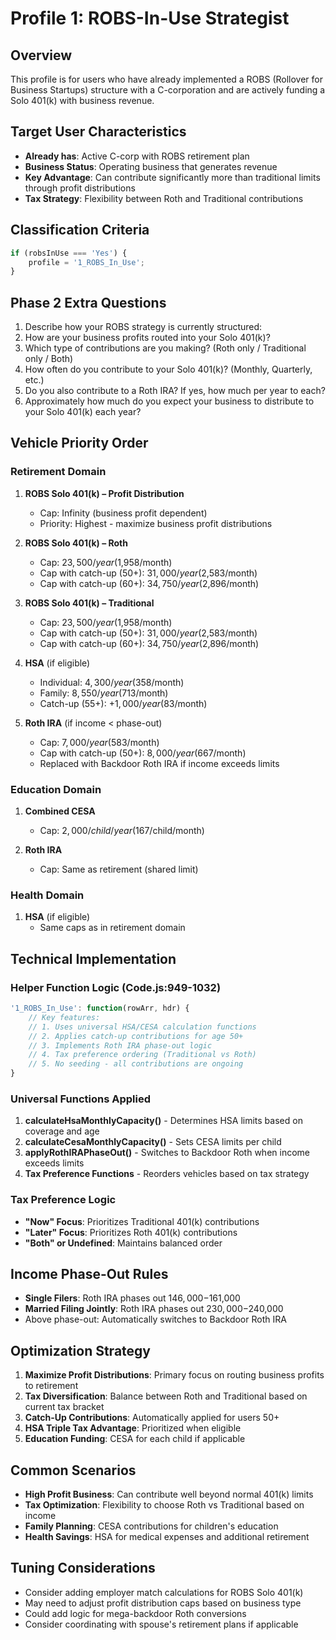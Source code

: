 # Profile 1: ROBS-In-Use Strategist

## Overview
This profile is for users who have already implemented a ROBS (Rollover for Business Startups) structure with a C-corporation and are actively funding a Solo 401(k) with business revenue.

## Target User Characteristics
- **Already has**: Active C-corp with ROBS retirement plan
- **Business Status**: Operating business that generates revenue
- **Key Advantage**: Can contribute significantly more than traditional limits through profit distributions
- **Tax Strategy**: Flexibility between Roth and Traditional contributions

## Classification Criteria
```javascript
if (robsInUse === 'Yes') {
    profile = '1_ROBS_In_Use';
}
```

## Phase 2 Extra Questions
1. Describe how your ROBS strategy is currently structured:
2. How are your business profits routed into your Solo 401(k)?
3. Which type of contributions are you making? (Roth only / Traditional only / Both)
4. How often do you contribute to your Solo 401(k)? (Monthly, Quarterly, etc.)
5. Do you also contribute to a Roth IRA? If yes, how much per year to each?
6. Approximately how much do you expect your business to distribute to your Solo 401(k) each year?

## Vehicle Priority Order

### Retirement Domain
1. **ROBS Solo 401(k) – Profit Distribution**
   - Cap: Infinity (business profit dependent)
   - Priority: Highest - maximize business profit distributions
   
2. **ROBS Solo 401(k) – Roth**
   - Cap: $23,500/year ($1,958/month)
   - Cap with catch-up (50+): $31,000/year ($2,583/month)
   - Cap with catch-up (60+): $34,750/year ($2,896/month)
   
3. **ROBS Solo 401(k) – Traditional**
   - Cap: $23,500/year ($1,958/month)
   - Cap with catch-up (50+): $31,000/year ($2,583/month)
   - Cap with catch-up (60+): $34,750/year ($2,896/month)
   
4. **HSA** (if eligible)
   - Individual: $4,300/year ($358/month)
   - Family: $8,550/year ($713/month)
   - Catch-up (55+): +$1,000/year ($83/month)
   
5. **Roth IRA** (if income < phase-out)
   - Cap: $7,000/year ($583/month)
   - Cap with catch-up (50+): $8,000/year ($667/month)
   - Replaced with Backdoor Roth IRA if income exceeds limits

### Education Domain
1. **Combined CESA**
   - Cap: $2,000/child/year ($167/child/month)
   
2. **Roth IRA**
   - Cap: Same as retirement (shared limit)

### Health Domain
1. **HSA** (if eligible)
   - Same caps as in retirement domain

## Technical Implementation

### Helper Function Logic (Code.js:949-1032)
```javascript
'1_ROBS_In_Use': function(rowArr, hdr) {
    // Key features:
    // 1. Uses universal HSA/CESA calculation functions
    // 2. Applies catch-up contributions for age 50+
    // 3. Implements Roth IRA phase-out logic
    // 4. Tax preference ordering (Traditional vs Roth)
    // 5. No seeding - all contributions are ongoing
}
```

### Universal Functions Applied
1. **calculateHsaMonthlyCapacity()** - Determines HSA limits based on coverage and age
2. **calculateCesaMonthlyCapacity()** - Sets CESA limits per child
3. **applyRothIRAPhaseOut()** - Switches to Backdoor Roth when income exceeds limits
4. **Tax Preference Functions** - Reorders vehicles based on tax strategy

### Tax Preference Logic
- **"Now" Focus**: Prioritizes Traditional 401(k) contributions
- **"Later" Focus**: Prioritizes Roth 401(k) contributions
- **"Both" or Undefined**: Maintains balanced order

## Income Phase-Out Rules
- **Single Filers**: Roth IRA phases out $146,000-$161,000
- **Married Filing Jointly**: Roth IRA phases out $230,000-$240,000
- Above phase-out: Automatically switches to Backdoor Roth IRA

## Optimization Strategy
1. **Maximize Profit Distributions**: Primary focus on routing business profits to retirement
2. **Tax Diversification**: Balance between Roth and Traditional based on current tax bracket
3. **Catch-Up Contributions**: Automatically applied for users 50+
4. **HSA Triple Tax Advantage**: Prioritized when eligible
5. **Education Funding**: CESA for each child if applicable

## Common Scenarios
- **High Profit Business**: Can contribute well beyond normal 401(k) limits
- **Tax Optimization**: Flexibility to choose Roth vs Traditional based on income
- **Family Planning**: CESA contributions for children's education
- **Health Savings**: HSA for medical expenses and additional retirement

## Tuning Considerations
- Consider adding employer match calculations for ROBS Solo 401(k)
- May need to adjust profit distribution caps based on business type
- Could add logic for mega-backdoor Roth conversions
- Consider coordinating with spouse's retirement plans if applicable
